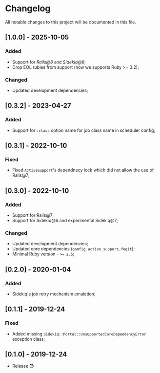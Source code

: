 # Changelog
All notable changes to this project will be documented in this file.

## [1.0.0] - 2025-10-05
### Added
- Support for *Rails@8* and *Sidekiq@8*;
- Drop EOL rubies from support (now we supports Ruby >= 3.2);
### Changed
- Updated development dependencies;

## [0.3.2] - 2023-04-27
### Added
- Support for `:class` option name for job class name in scheduler config;

## [0.3.1] - 2022-10-10
### Fixed
- Fixed `ActiveSupport`'s dependnecy lock which did not allow the use of Rails@7;

## [0.3.0] - 2022-10-10
### Added
- Support for Rails@7;
- Support for Sidekiq@6 and experimental Sidekiq@7;

### Changed
- Updated development dependencies;
- Updated core dependencies (`qonfig`, `active_support`, `fugit`);
- Minimal Ruby version - `>= 2.5`;

## [0.2.0] - 2020-01-04
### Added
- Sidekiq's job retry mechanism emulation;

## [0.1.1] - 2019-12-24

### Fixed

- Added missing `Sidekiq::Portal::UnsupportedCoreDependencyError` exception class;

## [0.1.0] - 2019-12-24

- Release 😈
